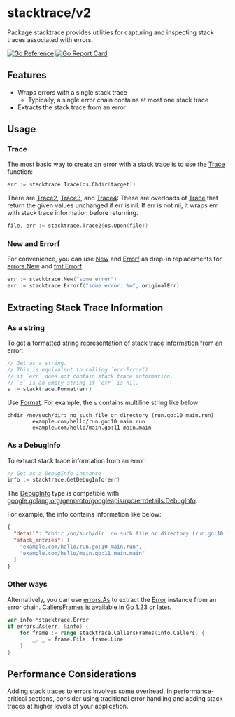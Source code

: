 # stacktrace/v2

Package stacktrace provides utilities for capturing and inspecting stack traces associated with errors.

[![Go Reference](https://pkg.go.dev/badge/github.com/goaux/stacktrace/v2.svg)](https://pkg.go.dev/github.com/goaux/stacktrace/v2)
[![Go Report Card](https://goreportcard.com/badge/github.com/goaux/stacktrace/v2)](https://goreportcard.com/report/github.com/goaux/stacktrace/v2)

## Features

- Wraps errors with a single stack trace
  - Typically, a single error chain contains at most one stack trace
- Extracts the stack trace from an error

## Usage

### Trace

The most basic way to create an error with a stack trace is to use the [Trace][] function:

```go
err := stacktrace.Trace(os.Chdir(target))
```

There are [Trace2][], [Trace3][], and [Trace4][]:
These are overloads of [Trace][] that return the given values unchanged if err is nil.
If err is not nil, it wraps err with stack trace information before returning.

[Trace]: https://pkg.go.dev/github.com/goaux/stacktrace/v2#Trace
[Trace2]: https://pkg.go.dev/github.com/goaux/stacktrace/v2#Trace2
[Trace3]: https://pkg.go.dev/github.com/goaux/stacktrace/v3#Trace3
[Trace4]: https://pkg.go.dev/github.com/goaux/stacktrace/v4#Trace4

```go
file, err := stacktrace.Trace2(os.Open(file))
```

### New and Errorf

For convenience, you can use [New][] and [Errorf][] as drop-in replacements for [errors.New][] and [fmt.Errorf][]:

```go
err := stacktrace.New("some error")
err := stacktrace.Errorf("some error: %w", originalErr)
```

[New]: https://pkg.go.dev/github.com/goaux/stacktrace/v2#New
[Errorf]: https://pkg.go.dev/github.com/goaux/stacktrace/v2#Errorf
[errors.New]: https://pkg.go.dev/errors#New
[fmt.Errorf]: https://pkg.go.dev/fmt#Errorf

## Extracting Stack Trace Information

### As a string

To get a formatted string representation of stack trace information from an error:

```go
// Get as a string.
// This is equivalent to calling `err.Error()`
// if `err` does not contain stack trace information.
// `s` is an empty string if `err` is nil.
s := stacktrace.Format(err)
```

Use [Format][].
For example, the `s` contains multiline string like below:

```text
chdir /no/such/dir: no such file or directory (run.go:10 main.run)
        example.com/hello/run.go:10 main.run
        example.com/hello/main.go:11 main.main
```

[Format]: https://pkg.go.dev/github.com/goaux/stacktrace/v2#Format

### As a DebugInfo

To extract stack trace information from an error:

```go
// Get as a DebugInfo instance
info := stacktrace.GetDebugInfo(err)
```

The [DebugInfo](https://pkg.go.dev/github.com/goaux/stacktrace/v2#DebugInfo) type is compatible with [google.golang.org/genproto/googleapis/rpc/errdetails.DebugInfo](https://pkg.go.dev/google.golang.org/genproto/googleapis/rpc/errdetails#DebugInfo).

For example, the info contains information like below:

```json
{
  "detail": "chdir /no/such/dir: no such file or directory (run.go:10 main.run)",
  "stack_entries": [
    "example.com/hello/run.go:10 main.run",
    "example.com/hello/main.go:11 main.main"
  ]
}
```

### Other ways

Alternatively, you can use [errors.As][] to extract the [Error][] instance from an error chain.
[CallersFrames][] is available in Go 1.23 or later.

[errors.As]: https://pkg.go.dev/errors#As
[Error]: https://pkg.go.dev/github.com/goaux/stacktrace/v2#Error
[CallersFrames]: https://pkg.go.dev/github.com/goaux/stacktrace/v2#CallersFrames

```go
var info *stacktrace.Error
if errors.As(err, &info) {
	for frame := range stacktrace.CallersFrames(info.Callers) {
		_, _ = frame.File, frame.Line
	}
}
```

## Performance Considerations

Adding stack traces to errors involves some overhead. In performance-critical
sections, consider using traditional error handling and adding stack traces at
higher levels of your application.
